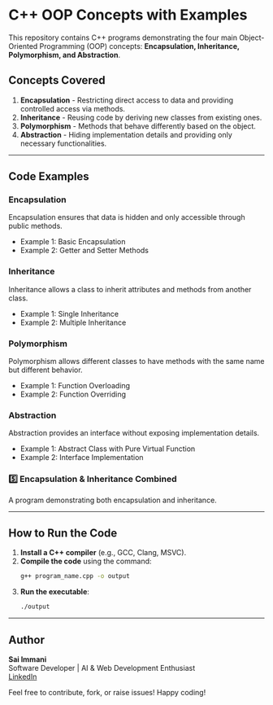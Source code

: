 # C++ OOP Concepts with Examples

This repository contains C++ programs demonstrating the four main Object-Oriented Programming (OOP) concepts: **Encapsulation, Inheritance, Polymorphism, and Abstraction**.

##  Concepts Covered

1. **Encapsulation** - Restricting direct access to data and providing controlled access via methods.
2. **Inheritance** - Reusing code by deriving new classes from existing ones.
3. **Polymorphism** - Methods that behave differently based on the object.
4. **Abstraction** - Hiding implementation details and providing only necessary functionalities.

---

## Code Examples

###  Encapsulation
Encapsulation ensures that data is hidden and only accessible through public methods.

- Example 1: Basic Encapsulation
- Example 2: Getter and Setter Methods

###  Inheritance
Inheritance allows a class to inherit attributes and methods from another class.

- Example 1: Single Inheritance
- Example 2: Multiple Inheritance

###  Polymorphism
Polymorphism allows different classes to have methods with the same name but different behavior.

- Example 1: Function Overloading
- Example 2: Function Overriding

###  Abstraction
Abstraction provides an interface without exposing implementation details.

- Example 1: Abstract Class with Pure Virtual Function
- Example 2: Interface Implementation

### 5️⃣ Encapsulation & Inheritance Combined
A program demonstrating both encapsulation and inheritance.

---

##  How to Run the Code

1. **Install a C++ compiler** (e.g., GCC, Clang, MSVC).
2. **Compile the code** using the command:
   ```sh
   g++ program_name.cpp -o output
   ```
3. **Run the executable**:
   ```sh
   ./output
   ```

---

## Author
**Sai Immani**  
Software Developer | AI & Web Development Enthusiast  
[LinkedIn](https://www.linkedin.com/in/sai-immani)

Feel free to contribute, fork, or raise issues! Happy coding! 

